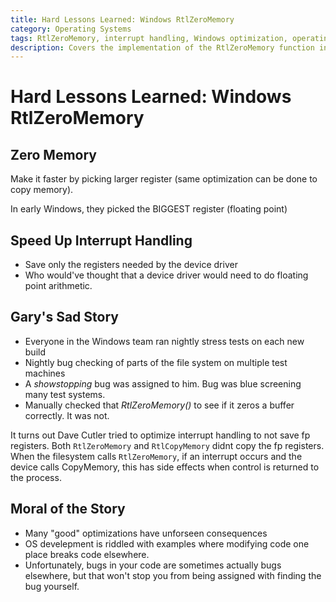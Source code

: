 ```yaml
---
title: Hard Lessons Learned: Windows RtlZeroMemory
category: Operating Systems
tags: RtlZeroMemory, interrupt handling, Windows optimization, operating system development, memory management
description: Covers the implementation of the RtlZeroMemory function in the Windows operating system, highlighting performance optimizations and the impact on interrupt handling. Discusses the "Gary's Sad Story" case study, which demonstrates the importance of understanding low-level memory management details when optimizing system-level code.
---
```


# Hard Lessons Learned: Windows RtlZeroMemory

## Zero Memory

Make it faster by picking larger register (same optimization can be done to copy memory).

In early Windows, they picked the BIGGEST register (floating point)

## Speed Up Interrupt Handling

- Save only the registers needed by the device driver
- Who would've thought that a device driver would need to do floating point arithmetic.

## Gary's Sad Story

- Everyone in the Windows team ran nightly stress tests on each new build
-  Nightly bug checking of parts of the file system on multiple test machines
-  A *showstopping* bug was assigned to him. Bug was blue screening many test systems.
- Manually checked that *RtlZeroMemory()* to see if it zeros a buffer correctly. It was not.

It turns out Dave Cutler tried to optimize interrupt handling to not save fp registers. Both `RtlZeroMemory` and `RtlCopyMemory` didnt copy the fp registers. When the filesystem calls `RtlZeroMemory`, if an interrupt occurs and the device calls CopyMemory, this has side effects when control is returned to the process.

## Moral of the Story

- Many "good" optimizations have unforseen consequences
- OS develepment is riddled with examples where modifying code one place breaks code elsewhere.
- Unfortunately, bugs in your code are sometimes actually bugs elsewhere, but that won't stop you from being assigned with finding the bug yourself.
